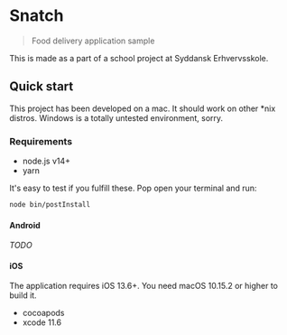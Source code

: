 # Snatch

> Food delivery application sample

This is made as a part of a school project at Syddansk Erhvervsskole.

## Quick start

This project has been developed on a mac. It should work on other \*nix distros.
Windows is a totally untested environment, sorry.

### Requirements

- node.js v14+
- yarn

It's easy to test if you fulfill these. Pop open your terminal and run:

```sh
node bin/postInstall
```

#### Android

_TODO_

#### iOS

The application requires iOS 13.6+. You need macOS 10.15.2 or higher to build it.

- cocoapods
- xcode 11.6
